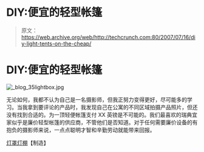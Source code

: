 # DIY:便宜的轻型帐篷

> 原文：<https://web.archive.org/web/http://techcrunch.com:80/2007/07/16/diy-light-tents-on-the-cheap/>

# DIY:便宜的轻型帐篷

![_blog_35lightbox.jpg](img/5f44258caa6f404b2f77f0ef3da62104.png)

无论如何，我都不认为自己是一名摄影师，但我正努力变得更好，尽可能多的学习。当我拿到要评论的产品时，我发现自己在公寓的不同区域拍摄产品照片，但还没有找到合适的。为一顶轻便帐篷支付 XX 英镑是不可能的。我们最喜欢的瑞典宜家似乎是廉价轻型帐篷的供应商，不管他们是否知道。对于任何需要廉价设备的有抱负的摄影师来说，一点点聪明才智和辛勤劳动就能带来回报。

[灯罩灯棚](https://web.archive.org/web/20210119130511/http://www.makezine.com/blog/archive/2007/07/lampshade_light_tent.html?CMP=OTC-0D6B48984890)【制造】
